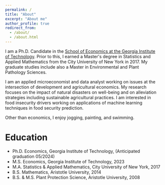 ```yaml
---
permalink: /
title: "About"
excerpt: "About me"
author_profile: true
redirect_from: 
  - /about/
  - /about.html
---
```


I am a Ph.D. Candidate in the [School of Economics at the Georgia Institute of Technology](https://econ.gatech.edu/). Prior to this, I earned a Master's degree in Statistics and Applied Mathematics from the City University of New York in 2017. My graduate studies include also a Master in Environmental and Plant Pathology Sciences.

I am an applied microeconomist and data analyst working on issues at the intersection of development and agricultural economics. My research focuses on the impact of natural disasters on well-being and on alleviation strategies including sustainable agricultural practices. I am interested in food insecurity drivers working on applications of machine learning techniques in food security prediction. 

Other than economics, I enjoy jogging, painting, and swimming.


Education
======
- Ph.D. Economics, Georgia Institute of Technology, (Anticipated graduation 05/2024) 
- M.S. Economics, Georgia Institute of Technology, 2023
- M.A. Statistics & Applied Mathematics, City University of New York, 2017
- B.S. Mathematics, Aristotle University, 2014
- B.S. &  M.S. Plant Protection Science, Aristotle University, 2008




